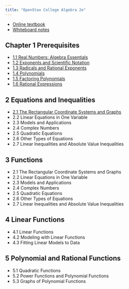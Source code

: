 ```yaml
---
title: "OpenStax College Algebra 2e"
---
```


- [Online textbook](https://openstax.org/books/college-algebra-2e/pages/1-introduction-to-prerequisites)
- [Whiteboard notes](https://1drv.ms/o/c/c4097c61e06a2b97/EpojsyS4IFdOp0qZoDZdHikBZAinLWQ3ncbWjBZVKo0vtQ?e=5egVmL)

## Chapter 1 Prerequisites

- [1.1 Real Numbers: Algebra Essentials](./1-1-real-numbers-algebra-essentials.md)
- [1.2 Exponents and Scientific Notation](./1-2-exponents-and-scientific-notation.md)
- [1.3 Radicals and Rational Exponents](./1-3-radicals-and-rational-exponents.md)
- [1.4 Polynomials](./1-4-polynomials.md)
- [1.5 Factoring Polynomials](./1-5-factoring-polynomials.md)
- [1.6 Rational Expressions](./1-6-rational-expressions.md)

## 2 Equations and Inequalities

- [2.1 The Rectangular Coordinate Systems and Graphs](./2-1-the-rectangular-coordinate-systems-and-graphs.md)
- 2.2 Linear Equations in One Variable
- 2.3 Models and Applications
- 2.4 Complex Numbers
- 2.5 Quadratic Equations
- 2.6 Other Types of Equations
- 2.7 Linear Inequalities and Absolute Value Inequalities

## 3 Functions

- 2.1 The Rectangular Coordinate Systems and Graphs
- 2.2 Linear Equations in One Variable
- 2.3 Models and Applications
- 2.4 Complex Numbers
- 2.5 Quadratic Equations
- 2.6 Other Types of Equations
- 2.7 Linear Inequalities and Absolute Value Inequalities

## 4 Linear Functions

- 4.1 Linear Functions
- 4.2 Modeling with Linear Functions
- 4.3 Fitting Linear Models to Data

## 5 Polynomial and Rational Functions

- 5.1 Quadratic Functions
- 5.2 Power Functions and Polynomial Functions
- 5.3 Graphs of Polynomial Functions
